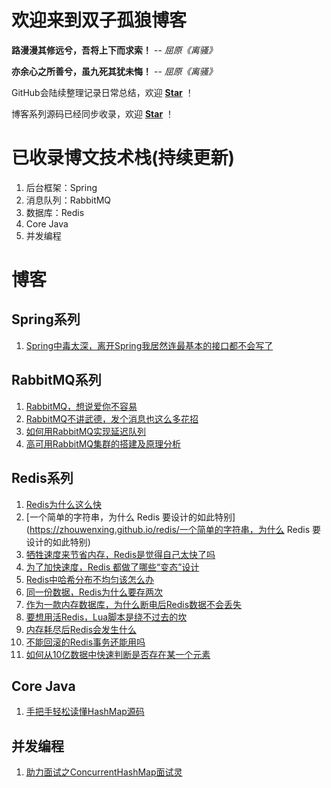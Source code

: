 # 欢迎来到双子孤狼博客

__路漫漫其修远兮，吾将上下而求索！__  -- _屈原《离骚》_

__亦余心之所善兮，虽九死其犹未悔！__  -- _屈原《离骚》_

GitHub会陆续整理记录日常总结，欢迎 [**Star**](https://github.com/zhouwenxing/zhouwenxing.github.io) ！

博客系列源码已经同步收录，欢迎 [**Star**](https://github.com/zhouwenxing/lonely-wolf-note.git) ！

# 已收录博文技术栈(持续更新)
1. 后台框架：Spring
2. 消息队列：RabbitMQ
3. 数据库：Redis
4. Core Java
5. 并发编程

# 博客
## Spring系列
1. [Spring中毒太深，离开Spring我居然连最基本的接口都不会写了](https://zhouwenxing.github.io/spring/Spring中毒太深，离开Spring我居然连最基本的接口都不会写了)

## RabbitMQ系列
1. [RabbitMQ，想说爱你不容易](https://zhouwenxing.github.io/mq/rabbitmq/RabbitMQ，想说爱你不容易(附详细安装教程))
2. [RabbitMQ不讲武德，发个消息也这么多花招](https://zhouwenxing.github.io/mq/rabbitmq/RabbitMQ不讲武德，发个消息也这么多花招)
3. [如何用RabbitMQ实现延迟队列](https://zhouwenxing.github.io/mq/rabbitmq/如何用RabbitMQ实现延迟队列)
4. [高可用RabbitMQ集群的搭建及原理分析](https://zhouwenxing.github.io/mq/rabbitmq/高可用RabbitMQ集群的搭建及原理分析)

## Redis系列

1. [Redis为什么这么快](https://zhouwenxing.github.io/redis/Redis为什么这么快)
2. [一个简单的字符串，为什么 Redis 要设计的如此特别](https://zhouwenxing.github.io/redis/一个简单的字符串，为什么 Redis 要设计的如此特别)
3. [牺牲速度来节省内存，Redis是觉得自己太快了吗](https://zhouwenxing.github.io/redis/牺牲速度来节省内存，Redis是觉得自己太快了吗)
4. [为了加快速度，Redis 都做了哪些“变态”设计](https://zhouwenxing.github.io/redis/为了加快速度，Redis都做了哪些变态设计)
5. [Redis中哈希分布不均匀该怎么办](https://zhouwenxing.github.io/redis/Redis中哈希分布不均匀该怎么办)
6. [同一份数据，Redis为什么要存两次](https://zhouwenxing.github.io/redis/同一份数据，Redis为什么要存两次)
7. [作为一款内存数据库，为什么断电后Redis数据不会丢失](https://zhouwenxing.github.io/redis/作为一款内存数据库，为什么断电后Redis数据不会丢失)
8. [要想用活Redis，Lua脚本是绕不过去的坎](https://zhouwenxing.github.io/redis/要想用活Redis，Lua脚本是绕不过去的坎)
9. [内存耗尽后Redis会发生什么](https://zhouwenxing.github.io/redis/内存耗尽后Redis会发生什么)
10. [不能回滚的Redis事务还能用吗](https://zhouwenxing.github.io/redis/不能回滚的Redis事务还能用吗)
11. [如何从10亿数据中快速判断是否存在某一个元素](https://zhouwenxing.github.io/redis/如何从10亿数据中快速判断是否存在某一个元素)

## Core Java

1. [手把手轻松读懂HashMap源码](https://zhouwenxing.github.io/corejava/手把手轻松读懂HashMap源码)

## 并发编程

1. [助力面试之ConcurrentHashMap面试灵](https://zhouwenxing.github.io/concurrent/助力面试之ConcurrentHashMap面试灵魂拷问，你能扛多久)